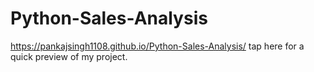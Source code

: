 # Python-Sales-Analysis

https://pankajsingh1108.github.io/Python-Sales-Analysis/ tap here for a quick preview of my project.
